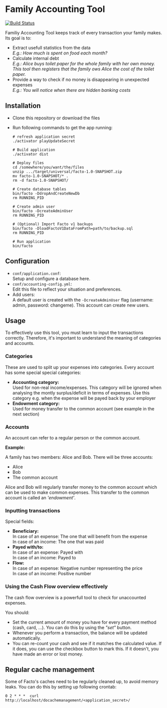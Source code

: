 Family Accounting Tool
======================

[![Build Status](https://travis-ci.org/nymanjens/facto.svg?branch=master)](https://travis-ci.org/nymanjens/facto)

Familiy Accounting Tool keeps track of every transaction your family makes. Its goal is to:

- Extract usefull statistics from the data<br>
  _E.g.: How much is spent on food each month?_
- Calculate internal debt<br>
  _E.g.: Alice buys toilet paper for the whole family with her own money. This tool then registers
  that the family ows Alice the cost of the toilet paper._
- Provide a way to check if no money is disappearing in unexpected expenses<br>
  _E.g.: You will notice when there are hidden banking costs_


## Installation

- Clone this repository or download the files
- Run following commands to get the app running:

    ```
    # refresh application secret
    ./activator playUpdateSecret

    # Build application
    ./activator dist

    # Deploy files
    cd /somewhere/you/want/the/files
    unzip .../target/universal/facto-1.0-SNAPSHOT.zip
    mv facto-1.0-SNAPSHOT/* .
    rm -d facto-1.0-SNAPSHOT/

    # Create database tables
    bin/facto -DdropAndCreateNewDb
    rm RUNNING_PID

    # Create admin user
    bin/facto -DcreateAdminUser
    rm RUNNING_PID

    # (Optional) Import Facto v1 backups
    bin/facto -DloadFactoV1DataFromPath=path/to/backup.sql
    rm RUNNING_PID

    # Run application
    bin/facto
    ```

## Configuration
- `conf/application.conf`:<br>
  Setup and configure a database here.
- `conf/accounting-config.yml`:<br>
  Edit this file to reflect your situation and preferences.
- Add users:<br>
  A default user is created with the `-DcreateAdminUser` flag (username: admin, password:
  changeme). This account can create new users.

## Usage
To effectively use this tool, you must learn to input the transactions correctly. Therefore,
it's important to understand the meaning of categories and accounts.

### Categories
These are used to split up your expenses into categories. Every account has some special
special categories:

- **Accounting category:**<br>
  Used for non-real income/expenses. This category will be ignored when analysing the montly
  surplus/deficit in terms of expenses. Use this category e.g. when the expense will be payed
  back by your employer
- **Endowment category:**<br>
  Used for money transfer to the common account (see example in the next section)

### Accounts
An account can refer to a regular person or the common account.

**Example:**

A family has two members: Alice and Bob. There will be three accounts:

- Alice
- Bob
- The common account

Alice and Bob will regularly transfer money to the common account which can be used to make
common expenses. This transfer to the common account is called an _'endowment'_.

### Inputting transactions
Special fields:

- **Beneficiary:**<br>
  In case of an expense: The one that will benefit from the expense<br>
  In case of an income: The one that was paid
- **Payed with/to:**<br>
  In case of an expense: Payed with<br>
  In case of an income: Payed to
- **Flow:**<br>
  In case of an expense: Negative number representing the price<br>
  In case of an income: Positive number

### Using the Cash Flow overview effectively
The cash flow overview is a powerfull tool to check for unaccounted expenses.

You should:

- Set the current amount of money you have for every payment method (cash, card, ...).
  You can do this by using the _"set"_ button.
- Whenever you perform a transaction, the balance will be updated automatically.
- You can re-count your cash and see if it matches the calculated value.
  If it does, you can use the checkbox button to mark this.
  If it doesn't, you have made an error or lost money.

## Regular cache management
Some of Facto's caches need to be regularly cleaned up, to avoid memory leaks. You can do this
by setting up following crontab:

```
0 2 * * *  curl http://localhost/docachemanagement/<application_secret>/
```
